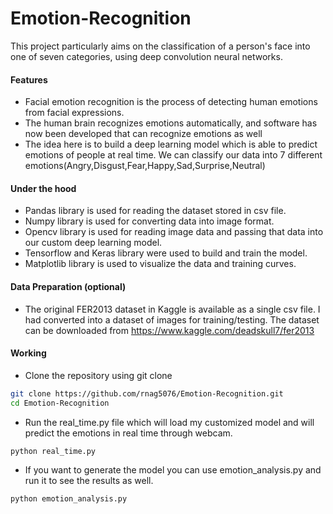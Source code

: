 # Emotion-Recognition
This project particularly aims on the classification of a person's face into one of seven categories, using deep convolution neural networks. 

#### Features
 - Facial emotion recognition is the process of detecting human emotions from facial expressions.
 - The human brain recognizes emotions automatically, and software has now been developed that can recognize emotions as well
 - The idea here is to build a deep learning model which is able to predict emotions of people at real time. We can classify our data into 7 different emotions(Angry,Disgust,Fear,Happy,Sad,Surprise,Neutral)

#### Under the hood
 - Pandas library is used for reading the dataset stored in csv file.
 - Numpy library is used for converting data into image format.
 - Opencv library is used for reading image data and passing that data into our custom deep learning model.
 - Tensorflow and Keras library were used to build and train the model.
 - Matplotlib library is used to visualize the data and training curves.

#### Data Preparation (optional)
 - The original FER2013 dataset in Kaggle is available as a single csv file. I had converted into a dataset of images for training/testing. The dataset can be downloaded from https://www.kaggle.com/deadskull7/fer2013
#### Working
- Clone the repository using git clone 
```bash
git clone https://github.com/rnag5076/Emotion-Recognition.git
cd Emotion-Recognition
```
- Run the real_time.py file which will load my customized model and will predict the emotions in real time through webcam.
```bash
python real_time.py
```
- If you want to generate the model you can use emotion_analysis.py and run it to see the results as well.
```bash
python emotion_analysis.py
```

